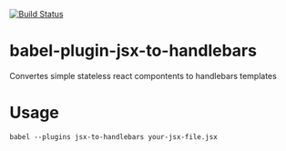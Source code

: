 [![Build Status](https://travis-ci.org/sinnerschrader/babel-plugin-jsx-to-handlebars.svg)](https://travis-ci.org/sinnerschrader/babel-plugin-jsx-to-handlebars)

# babel-plugin-jsx-to-handlebars
Convertes simple stateless react compontents to handlebars templates

# Usage

    babel --plugins jsx-to-handlebars your-jsx-file.jsx
